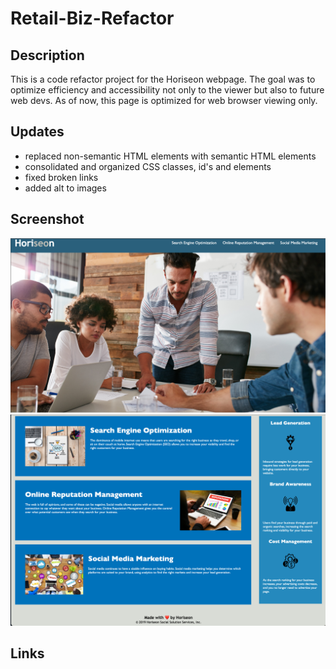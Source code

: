 # Retail-Biz-Refactor

## Description

This is a code refactor project for the Horiseon webpage. The goal was to optimize efficiency and accessibility not only to the viewer but also to future web devs.  As of now, this page is optimized for web browser viewing only.

## Updates 

* replaced non-semantic HTML elements with semantic HTML elements
* consolidated and organized CSS classes, id's and elements
* fixed broken links
* added alt to images 

## Screenshot

![Top Half](Screenshot1.png)
![Bottom Half](screenshot2.png)

## Links



